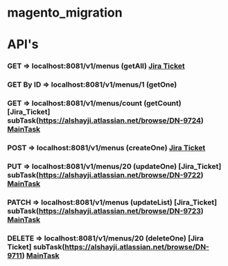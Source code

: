 # magento_migration
# API's
### GET => localhost:8081/v1/menus    (getAll) [Jira Ticket](https://alshayji.atlassian.net/browse/DN-9272)
### GET By ID => localhost:8081/v1/menus/1    (getOne)
### GET => localhost:8081/v1/menus/count    (getCount) [Jira_Ticket] subTask(https://alshayji.atlassian.net/browse/DN-9724) [MainTask](https://alshayji.atlassian.net/browse/DN-9273)
### POST  => localhost:8081/v1/menus    (createOne)  [Jira Ticket](https://alshayji.atlassian.net/browse/DN-9281)
### PUT => localhost:8081/v1/menus/20    (updateOne) [Jira_Ticket] subTask(https://alshayji.atlassian.net/browse/DN-9722) [MainTask](https://alshayji.atlassian.net/browse/DN-9282)
### PATCH => localhost:8081/v1/menus   (updateList) [Jira_Ticket] subTask(https://alshayji.atlassian.net/browse/DN-9723) [MainTask](https://alshayji.atlassian.net/browse/DN-9273)
### DELETE => localhost:8081/v1/menus/20    (deleteOne) [Jira Ticket] subTask(https://alshayji.atlassian.net/browse/DN-9711) [MainTask](https://alshayji.atlassian.net/browse/DN-9291)



